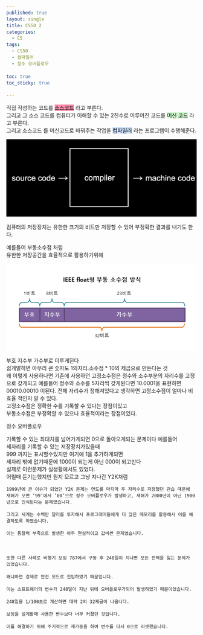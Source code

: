```yaml
---
published: true
layout: single
title: CS50_2
categories:
  - CS
tags:
  - CS50
  - 컴파일러
  - 정수 오버플로우

toc: true
toc_sticky: true

---
```


직접 작성하는 코드를 <mark style="background: #FF5582A6;">소스코드</mark> 라고 부른다.  
그리고 그 소스 코드를 컴퓨터가 이해할 수 있는 2진수로 이루어진 코드를 <mark style="background: #BBFABBA6;">머신 코드</mark> 라고 부른다.  
그리고 소스코드 를 머신코드로 바꿔주는 작업을 <mark style="background: #ADCCFFA6;">컴파일러</mark> 라는 프로그램이 수행해준다.  

![](https://raw.githubusercontent.com/Cloudblack/Forpicture/image//img/20220823110946.png)


컴퓨터의 저장장치는 유한한 크기의 비트만 저장할 수 있어 부정확한 결과를 내기도 한다.  

예를들어 부동소수점 처럼  
유한한 저장공간을 효율적으로 활용하기위해  

![](https://raw.githubusercontent.com/Cloudblack/Forpicture/image//img/20220724233824.png)

부호 지수부 가수부로 이루게된다  
쉽게말하면 아무리 큰 숫자도 1의자리.소수점 * 10의 제곱으로 만든다는 것  
왜 이렇게 사용하나면 기존에 사용하던 고정소수점은 정수와 소수부분의 자리수를 고정으로 갖게되고  예를들어 정수와 소수를 5자리씩 갖게된다면 10.0001을 표현하면  
00010.00010 이된다. 전체 자리수가 정해져있다고 생각하면 고정소수점이 얼마나 비효율 적인지 알 수 있다.  
고정소수점은 정확한 수를 기록할 수 있다는 장점이있고  
부동소수점은 부정확할 수 있으나 효율적이라는 장점이있다.  

정수 오버플로우  

기록할 수 있는 최대치를 넘어가게되면 0으로 돌아오게되는 문제이다 예를들어  
세자리를 기록할 수 있는 저장장치가있을때  
999 까지는 표시할수있지만 여기에 1을 추가하게되면  
세자리 밖에 없기때문에 1000이 되는게 아닌  000이 되고만다  
실제로 이런문제가 실생활에서도 있었다.  
어릴때 듣기는했지만 뭔지 모르고 그냥 지나간 Y2K처럼  

```
1999년에 큰 이슈가 되었던 Y2K 문제는 연도를 마지막 두 자리수로 저장했던 관습 때문에 새해가 오면 ‘99’에서 ‘00’으로 정수 오버플로우가 발생하고, 새해가 2000년이 아닌 1900년으로 인식된다는 문제였습니다.

그리고 세계는 수백만 달러를 투자해서 프로그래머들에게 더 많은 메모리를 활용해서 이를 해결하도록 하였습니다.

이는 통찰력 부족으로 발생한 아주 현실적이고 값비싼 문제였습니다.

   

또한 다른 사례로 비행기 보잉 787에서 구동 후 248일이 지나면 모든 전력을 잃는 문제가 있었습니다.

왜냐하면 강제로 안전 모드로 진입하였기 때문입니다.

이는 소프트웨어의 변수가 248일이 지난 뒤에 오버플로우가되어 발생하였기 때문이었습니다.

248일을 1/100초로 계산하면 대략 2의 32제곱이 나옵니다.

보잉을 설계할때 사용한 변수보다 너무 커졌던 것입니다.

이를 해결하기 위해 주기적으로 재가동을 하여 변수를 다시 0으로 리셋했습니다.

```

